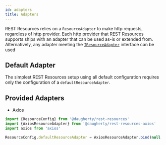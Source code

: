 ```yaml
---
id: adapters
title: Adapters
---
```


REST Resources relies on a `ResourceAdapter` to make http requests, regardless of http provider. Each http provider that REST Resources supports ships with an adapter that can be used as-is or extended from. Alternatively, any adapter meeting the [`IResourceAdapter`](https://github.com/TeamDaugherty/rest-resources/blob/master/packages/rest-resources/src/interfaces/IResourceAdapter.ts) interface can be used

## Default Adapter
The simplest REST Resources setup using all default configuration requires only the configuration of a `defaultResourceAdapter`.

## Provided Adapters
* Axios
```typescript
import {ResourceConfig} from '@daugherty/rest-resources'
import {AxiosResourceAdapter} from '@daugherty/rest-resources-axios'
import axios from 'axios'

ResourceConfig.defaultResourceAdapter = AxiosResourceAdapter.bind(null, axios)
```
